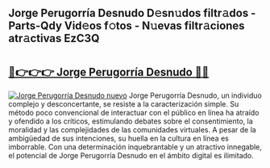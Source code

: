 ## Jorge Perugorría Desnudo D𝚎sn𝚞dos filtr𝚊dos - Parts-Qdy Vid𝚎os f𝚘tos - N𝚞evas filtr𝚊ciones atr𝚊ctivas EzC3Q

# <h2><a href="http://mb9y8p.tromn.icu/?c=Jorge+Perugorr%c3%ada+Desnudo">🔗👉👉👉 Jorge Perugorría Desnudo 🔗🔗</a></h2>

[![Jorge Perugorría Desnudo nuevo](https://i.imgur.com/pEAQMta.gif)](http://mb9y8p.tromn.icu/?c=Jorge+Perugorr%c3%ada+Desnudo)
Jorge Perugorría Desnudo, un individuo complejo y desconcertante, se resiste a la caracterización simple. Su método poco convencional de interactuar con el público en línea ha atraído y ofendido a los críticos, estimulando debates sobre el consentimiento, la moralidad y las complejidades de las comunidades virtuales. A pesar de la ambigüedad de sus intenciones, su huella en la cultura en línea es imborrable. Con una determinación inquebrantable y un atractivo innegable, el potencial de Jorge Perugorría Desnudo en el ámbito digital es ilimitado.
